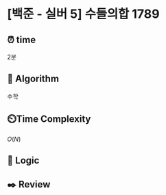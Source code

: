 # [백준 - 실버 5] 수들의합 1789
 
## ⏰  **time**
2분

## :pushpin: **Algorithm**
수학

## ⏲️**Time Complexity**
$O(N)$

## :round_pushpin: **Logic**


## :black_nib: **Review**
